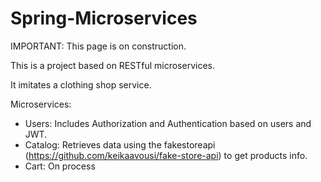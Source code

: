 # Spring-Microservices
IMPORTANT: This page is on construction.

This is a project based on RESTful microservices.

It imitates a clothing shop service.

Microservices:
- Users: Includes Authorization and Authentication based on users and JWT.
- Catalog: Retrieves data using the fakestoreapi (https://github.com/keikaavousi/fake-store-api) to get products info.
- Cart: On process


